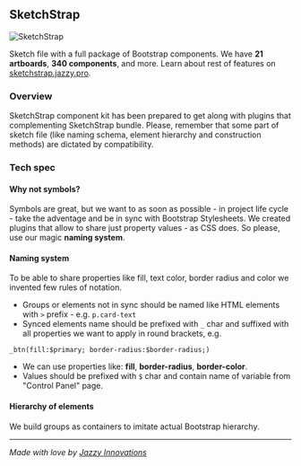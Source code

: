 ## SketchStrap

![SketchStrap](https://sketchstrap.jazzy.pro/assets/images/facebooklogo.png)

Sketch file with a full package of Bootstrap components. We have __21 artboards__, __340 components__, and more. Learn about rest of features on [sketchstrap.jazzy.pro](https://sketchstrap.jazzy.pro).

### Overview

SketchStrap component kit has been prepared to get along with plugins that complementing SketchStrap bundle. Please, remember that some part of sketch file (like naming schema, element hierarchy and construction methods) are dictated by compatibility.

### Tech spec
#### Why not symbols?
Symbols are great, but we want to as soon as possible - in project life cycle - take the adventage and be in sync with Bootstrap Stylesheets. We created plugins that allow to share just property values - as CSS does. So please, use our magic __naming system__.
#### Naming system
To be able to share properties like fill, text color, border radius and color we invented few rules of notation.
- Groups or elements not in sync should be named like HTML elements with `>` prefix - e.g. `p.card-text`
- Synced elements name should be prefixed with `_` char and suffixed with all properties we want to apply in round brackets, e.g.
```
_btn(fill:$primary; border-radius:$border-radius;)
```
- We can use properties like: __fill__, __border-radius__, __border-color__.
- Values should be prefixed with `$` char and contain name of variable from "Control Panel" page.

#### Hierarchy of elements
We build groups as containers to imitate actual Bootstrap hierarchy.

---
*Made with love by [Jazzy Innovations](https://jazzy.pro)*